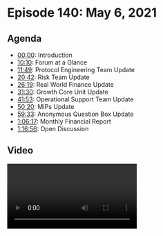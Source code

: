 # Episode 140: May 6, 2021

## Agenda

- [00:00](https://youtu.be/fRVEAlrOgXo): Introduction
- [10:10](https://youtu.be/fRVEAlrOgXo?t=610): Forum at a Glance
- [11:49](https://youtu.be/fRVEAlrOgXo?t=709): Protocol Engineering Team Update
- [20:42](https://youtu.be/fRVEAlrOgXo): Risk Team Update
- [26:19](https://youtu.be/fRVEAlrOgXo?t=1579): Real World Finance Update
- [31:30](https://youtu.be/fRVEAlrOgXo?t=1890): Growth Core Unit Update
- [41:53](https://youtu.be/fRVEAlrOgXo?t=2513): Operational Support Team Update
- [50:20](https://youtu.be/fRVEAlrOgXo?t=3020): MIPs Update
- [59:33](https://youtu.be/fRVEAlrOgXo?t=3573): Anonymous Question Box Update
- [1:06:17](https://youtu.be/fRVEAlrOgXo?t=3977): Monthly Financial Report
- [1:16:56](https://youtu.be/fRVEAlrOgXo?t=4616): Open Discussion

## Video

<Video src="https://youtu.be/fRVEAlrOgXo" />

## Introduction

### Agenda and Preamble

#### LongForWisdom

[00:00](https://youtu.be/9mjXKzL0bxU)

- Hello everyone, and welcome to the MakerDAO Scientific Governance and Risk meeting number 140 taking place on Thursday, May 6th at 17:00 UTC. My name is LongForWisdom. I'm the Governance Facilitator for MakerDAO.
- We have our usual agenda to get through this week. We have updates from all the major Core Units, MIPs submission review, and a segment with SebVentures about the MakerDAO monthly financials for April.
- If you want to ask questions or have comments, please do speak up. Everyone here enjoys answering questions.
- We recently set up an [anonymous question box.](https://app.suggestionox.com/r/GovCallQs) So if anybody has questions, feel free to submit them in that box. Hopefully, we'll get a chance to discuss them in the following meetings.

## Weekly Updates

### Governance

#### LongForWisdom

[02:11](https://youtu.be/fRVEAlrOgXo?t=131)

- [Last week's executive vote](https://vote.makerdao.com/executive/liquidations-2-0-activations-oracle-feed-changes?network=mainnet#proposal-detail) has passed. This brought us Liquidations 2.0 on the largest Vault types, including ETH-A, WBTC-A, ETH-B, and ETH-C. It also added a DeFiSaver as an oracle light feed, increasing the number of light feeds and off-boarded one oracle dark feed that we had decided to retire. Overall, that was a big step forward, especially for Liq 2.0. Protocol Engineering will have comments on it later.
- We've got two polls [adding more Vaults to the Liq 2.0 framework](https://vote.makerdao.com/polling/QmPaumGS?network=mainnet#poll-detail), the ERC20 vaults that aren't Uniswap LPs. There's also a poll to [decrease the UNI-V2-DAI-USDCA liquidation ratio](https://vote.makerdao.com/polling/QmUH4LT7?network=mainnet#poll-detail) from 110% to 105%, which also passed. These changes will make it into the executive this week on Friday. They will be joined by the Core Unit Budget Distributions for May. So, therefore, the setup we're falling into is to do the monthly distributions of budgets on the first executive of the month tomorrow. This would involve all the core units except for Protocol Engineering because they already had this part of the monthly cycle.

### Gov Alpha

#### LongForWisdom

[04:06](https://youtu.be/fRVEAlrOgXo?t=246)

- DSpot has pushed a [new version of the MIPs portal](https://mips.makerdao.com/mips/list) to the live production URL. This brings some cool functionality involving advanced filtering and searches options, which can be combined with MIP tags to help construct relative lists of MIPs, whatever list of whatever MIPs you want. As an example, we can list accepted technical MIPs that have not yet been implemented. This can help Protocol Engineering know what's in the queue to work on. We can set up a view that shows all the currently active budgets or proposals and see the latest budget from all the Core Units or active declarations to intent, stuff like that. A huge thanks to DSpot and Pablo for working on that.
- We've also been working with delegates over the last week. We had a meeting, and I've been having some async discussions with community members who might want to be the first delegates. We are figuring out what Gov Alpha needs to produce for the delegates and what the delegates need to produce, attempting to plan a coordinated launch for delegation. More on that as things progress.
- We've also been working on our ongoing budget for the next quarter, which will be in the forum by next Wednesday for the next Governance cycle.
- There have also been other initiatives that we've been pursuing; Eli's spoke to Snapshots about getting set up for KR. Snapshot is a voting system that many other protocols use.
- Eli's also been working on reorganizing the forum again. I know we've just changed it fairly recently, but this is an ongoing process to make it more accessible and functional. It's important that as it grows, we do not let it get out of control.
- Finally, purely on a personal note and because a couple of you mentioned it in the last few meetings, the MKR compensation working group is still meeting regularly. We are planning to have something on the 10th, which is next Monday.

#### Questions

[07:06](https://youtu.be/fRVEAlrOgXo?t=428)

- David: Regarding the compensation working group, there was talk about trying to recruit somebody from the outside to weigh in. Has that person ever been found, and what's the status of the working group members?
  - LongForWisdom: We made efforts to try and find someone external. We spoke to a couple of references that came through. However, the timeline was too tight to really further pursue any of those. We spoke to some of the VCs as well, the larger MKR holders, who are not quite 3rd parties, to get them to provide feedback and input. However, we had conversations with a couple of them, and they were busy. But it's been going fairly well so far.
- Aaron (chat): Is delegation open to anyone? It sounds exclusive based on you having meetings with the first users.
  - LongForWisdom: There'll be a delegation contract factory that anyone can set up and use to set up the delegate contracts. They can do whatever they want; They can speak to MKR holders privately and convince them to delegate. It will always be open for anyone to use that contract and to become a delegate. We're going to try and set it up so there are some public delegates and help delegates get more visibility. We will standardize some stuff like personal statements from the delegates and set up communications channels, and stuff, where the community can talk to them and delegates can talk to each other to clearly communicate and discuss why they're voting the way they're voting. It is going to be entirely opt-in. It's not exclusive in any way. Holders who aren't heavily involved in the community can see some of the potential delegates and get a good idea of who they want to delegate to.

### Forum at a Glance

#### Elihu

[10:10](https://youtu.be/fRVEAlrOgXo?t=610)

[Forum at a Glance - Forum Thread](https://forum.makerdao.com/t/forum-at-a-glance-april-16-22/7609)
If you have the time to read over and vote inactive threads, that would be much appreciated.

#### Three-Point Summary

- DAI slippage is [down](https://maker.blockanalitica.com/slippage/DAI/) to 0.06% on a \$10,000 trade.
- A record 4.4B DAI is currently in circulation.
- Total volume locked in Maker is \$12.3B.

#### Announcements

- As part of its dissolvement, Maker Foundation [has transferred](https://blog.makerdao.com/the-maker-foundation-returns-dev-fund-holdings-to-the-dao/) 84,000 MKR to Governance from the Development Fund.

#### Discussions

- [MakerDAO Key Performance Indicators (KPIs) & Capital Allocation](https://forum.makerdao.com/t/discussion-makerdao-key-performance-indicators-kpis-capital-allocation/7863)
  - @Aes starts a conversation on Key Performance Indicators and how they relate to MakerDAO.
- [Should we have a cooldown period before deciding how to spend the Foundation’s MKR tokens?](https://forum.makerdao.com/t/informal-poll-should-we-have-a-cooldown-period-before-deciding-how-to-spend-the-foundations-mkr-tokens/7805)
  - With Governance coming into possession of a large amount of MKR, @AstronautThis advocates for a cooldown period before deciding what the DAO should use it for.
- [Vault Compensation Plan v3 - A Vault Compensation Support DAO to assure a better MakerDAO Governance](https://forum.makerdao.com/t/vault-compensation-plan-v3-a-vault-compensation-support-dao-to-assure-a-better-makerdao-governance/4456/61)
  - Ongoing - The discussion around Black Thursday and potential compensation of involved parties continues.

#### Signal Requests

- [Increase the DSR](https://forum.makerdao.com/t/signal-request-increase-the-dsr/7703)
  - @mrabino1 is seeking consensus around raising the DSR and the preferred mechanism of doing so.
- [Adjust KNC-A Debt Ceiling](https://forum.makerdao.com/t/signal-request-adjust-knc-a-debt-ceiling/7706/1)
  - @monet-supply is looking to reduce the Debt Ceiling to 0 for the KNC-A Vault type.
- [Parameter Changes Proposal - PPG-OMC-001 - 4 May 2021](https://forum.makerdao.com/t/parameter-changes-proposal-ppg-omc-001-4-may-2021/7835)
  - A new set of proposed parameter changes by the MakerDAO Open Market Committee is up.

### Protocol Engineering Team Update

#### Christopher Mooney

[11:49](https://youtu.be/fRVEAlrOgXo?t=709)

- We have 10 collateral types that we're putting in this week. All the remaining collateral types are, shall we say, standard, typical first-order collateral types; non-LP tokens and non-stablecoins. These are UNI, ZRX, AAVE, BAT, renBTC, LRC, MANA, COMP, KNC, and BAL, which will be done this week. Then, we've been working with the mandated actors and figuring out the proper rollout for the upcoming weeks, which may change the schedule a little bit. All the LP tokens have been scheduled for next week. Also, we're at the block gas limit for what we can do in one of these spells. Risk also wanted more time to think about stablecoins. Thereby, we yanked those stable coins out to contribute to the block gas limit. We also have the LP oracle reviews coming in. We feel confident about that code. We're thinking about flipping next week to be the LP oracle updates for all of the LP tokens. This would give Risk more time to do their assessments on each LP tokens. The following week, we would do all of the LP tokens. The week after that, we would do all of the stablecoins. The only one with liquidations on is USDT. I should mention that the LP token for DAI-USDC would be in the stablecoin batch. I know that's a lot to think through without a diagram, but we're a little up in the air about what we want to deploy. That's four more weeks of Liq 2.0 and LP Oracle updates. We're also doing the other Core Unit Budget Distributions in this upcoming spell.
- Big milestone: Liq 2.0 is released for all ETH and WBTC, our largest collateral types. We are mostly out of the woods on Liq 1.2 risk. In fact, we're in a pretty good situation right now. We've been putting work into the backstop keeper to ensure that people can run it. It doesn't take a lot of people to run it to backstop the protocol. We know of one other keeper group that's up and running. We observed an unknown keeper in the wild using Sushiswap as their backstop, and they were doing the flash lending. So there's quite a bit of coverage from the keeper side, and I think Derek and the JS team will release the Web3 Metamask UI by the end of the day. Through that, anyone will be able to show up with a Metamask wallet. As long as you have some DAI in your wallet, you'll be able to participate in liquidation. It looks like there's a good yield to be had.
- Aside from that, we've got a bunch of big reviews going on right now. We've got the DssVest contract that we've been looking at. There are the delegate voting changes to the voting proxy that we've got out for review. The Sushi joint adapter is out for audits, and we were also spending a lot of time on the Optimism DAI bridge this week.
- Brian McMichael: The DssExec Lib did undergo the update to Liq 2.0. We should be able to start onboarding collaterals directly with Liq 2.0 features out of the box.

#### Questions

[16:48](https://youtu.be/fRVEAlrOgXo?t=1007)

- Matthew Rabinowitz: Are there any other L2 bridges that you guys are looking at right now? ZKSync or others?
  - Chris: Yes, there are. It's mostly Bartek and Chris that have been taking a look at that. We were talking about, I'm forgetting the name of it, begins with an 'A.'
  - Krzystof Kaczor: [Arbitrum](https://ethresear.ch/t/introducing-arbitrum-a-new-layer-2-solution/3825)
  - Chris: Yes. We were talking about that one yesterday.
  - Krzystof Kaczor: It's another layer tool that has native bridges like ZKSync. It has a lot of DAI. It's a generic bridge. When they are launched with a generic message-passing, we can develop some better DAI, more native. But for now, there are no smart contracts on the ZKSync.
  - Matthew Rabinowitz: Not yet. But that's to be launched in the next 60 days. So the question I had was more towards planning of using Optimism and having the equivalent of almost an EBM home for doing something with Maker rather than just transferring DAI around. If ZKSync begins to support EBM or other L2 components, do we plan to have homes in other L2 EBM areas?
  - Chris: The answer is broadly yes. We haven't looked in-depth at other bridges. We're currently looking for anything that's permissionless and allows us to go across. I will say that for Optimism, in addition to just moving DAI across, we actually have the facility to send across governance actions. The pause proxy can send a message across the bridge and then for that message to be executed on the Optimism side. That'll allow us a good playground on Optimism. If we can, we will try and extend that methodology to other more permissionless bridges.
  - Chris: I should also mention to the DAO that hiring is going very well. We've made an offer and had a candidate accept that offer, but they won't start for a little while. However, we're receiving very strong candidates. I want to ensure that all the MKR holders know that voting for the team's budget and incentives has its desired effect. Other teams are having difficulty sourcing talented people to work for them. Nevertheless, we have people coming to us. Congratulations!

### Risk Team Update

#### Primoz Kordez

[20:42](https://youtu.be/fRVEAlrOgXo)

- We are about to publish proposed parameters for Liq 2.0 for some of the UNI LPs. As Chris mentioned, we need to make full implementations after next week. Therefore, we will propose parameters, first for LPs that have a relatively higher debt exposure. Because the auction price could be different this time, we decided to go with the LPs with similar parameters. There are three types of LPs: stablecoin-volatile pair, volatile-volatile pair, and stablecoin-stablecoin pair.
- We’re going to start with stablecoin-volatile UNI pairs because their exposure is the biggest. The idea is to make the auction price flatter because those pairs are about 50% less volatile than the average collateral that Maker holds. We’re also thinking about making the expected duration 60 minutes, instead of the previous 40 minutes. That’s because a flash loan type option settlement is more complex than the UNI LPs. So you need to take extra steps, and we are not sure how many keepers will have this implementation ready from the start. Finally, we may propose a lower auction throughput by limiting the pending auction amount—generally, a bit more conservative auction parameters for UNI LPs.
- We began working on Sushi LP risk evaluations, beginning with pairs with the highest pool liquidity and APY. These are mostly stablecoin-ETH pairs, such as DAI-ETH, USDC-ETH, but could also include renBTC-ETH because their pool is the biggest. We should have these evaluations ready next week.
- The Parameter Proposal Group released a [new proposal](https://forum.makerdao.com/t/parameter-changes-proposal-ppg-omc-001-4-may-2021/7835) for May. This month's changes are light: we try to make the users unwind their positions in stablecoin Vaults. Similarly, we proposed the KNC token, which is being migrated to a new version. Finally, we [lowered the ETH-C stability fee](https://vote.makerdao.com/executive/604b99a217a042001ae0b051?network=mainnet#proposal-detail) to incentivize higher usage on a safer ETH vault.
- Next week, we are aiming to release some interesting models. They will still be in beta. The idea is to deploy our risk calculations to a web app. The community will check the latest risk premiums based on the state of the world, on the liquidity, input metrics, etc. It’ll be for every collateral that Maker holds. Potentially, we’ll deploy a version where the users will tweak the inputs and simulate outputs.
- Lastly, there’s a deadline for the quarterly adjustment next week. We have new members in our team who replaced people that couldn’t devote much time. Together, we are specifically dedicated to building this risk web app. We contacted community members who do awesome work with various Maker data analytics. Some tools are risk-related, and we decided to allocate a part of our grant budget to have them compensated for that.
- LongForWisdom: Thanks, Primoz. The Risk roadmap you mentioned sounds pretty cool.
- Primoz Kordez: Yes, all the links we share in Google Sheets are not user-friendly. It’s still in beta, but hopefully, it’ll be interesting to see and play with.

### Real-World Finance Team Update

#### Sebastien Derivaux

[26:19](https://youtu.be/fRVEAlrOgXo?t=1579)

- I've just published the monthly reports [of the Core Unit](https://forum.makerdao.com/t/real-world-finance-core-unit-report-2021-04/7798) and the [financial reports](https://finance.makerdao.network/) discussed later in this call and [the RWA report.](https://forum.makerdao.com/t/real-world-assets-report-2021-04/7850/4)
- We will create a [RWA committee](https://forum.makerdao.com/t/parameter-proposal-group-makerdao-rwa-committee/7893) that would be a layer between the RWF Team that provides risk assessments and provides some RWA reports and Governance that may want to have something more actionable than only risk assessments. We will publish some risk assessments next week. They are all more than 20 pages. It's a good idea to have a committee decide what is a good asset and modify the DC or stability fees. Interest rates in the real world are not permanently fixed. It would be great to avoid having too much of a burden on MKR or Governance and delegate some stuff to a committee. Obviously, the RWF Team will be part of it but won't have any say.
- On the legal side, we worked on documentation to help Arnold & Porter, LLP, to be up to date with Maker. Next week, we are focusing on getting four Centrifuge assets to be ready for onboarding at the end of the month. We will have the risk assessment for all of them published next week. These are ConsoleFreight, which already has a risk assessment. Moss Carbon Credit; the risk assessment is almost done. Fortunafi, which is a revenue base of finance. And People's Company, which is farmland. The idea is to have a big batch, and Governance will decide which will be onboarded.
- Last item: [Matthew published a lot of documentation](https://forum.makerdao.com/u/mrabino1/activity) on the trust model on the forum last week. Please, review those documents.

#### Questions

[29:24](https://youtu.be/fRVEAlrOgXo?t=1764)

- LongForWisdom: The committee you mentioned; Would that work in the same way as the open market committee parameter proposal group currently for crypto assets?
  - Sébastien Derivaux: Yes. We saw that the Maker open market committee solved many issues. Last December, we spent a lot of time on the forum arguing on the DC and stability fees and all that stuff. Now it's been quiet on that front. We can focus on other stuff. That's the whole of the RWA committee, but maybe more on reading the risk assessment and making strategies for expressing an opinion. It's difficult for the RWF Team to say this 'asset is not good,' 'you shouldn't invest,' or 'this one is super good.' It's always balanced and difficult. That's why we need a community of diverse people to speak as a group on whether an asset is good to invest in because it's too much work for each MKR holder to digest all the reports.
  - LongForWisdom: Yeah. That makes a lot of sense.

### Growth Core Unit Update

#### Nadia Alvarez

[31:30](https://youtu.be/fRVEAlrOgXo?t=1890)

[Growth CU Weekly Update](https://forum.makerdao.com/t/growth-cu-weekly-update-april-29-may-6/7885)

- This week, we are reorganizing the group and exploring new opportunities in other geographies. We want to focus on Africa, more exactly Nigeria. We began to work with Binance's peer-to-peer network to expand Dai as a savings currency in Nigeria. It's an interesting country for us because there are no other available stable coins. People in Nigeria need a different currency than the one they currently have. We are also talking with other crypto companies looking for alternatives to manage the on and offramp of crypto after the ban they had suffered. We are giving them options from things that we personally learned. In some Latin American countries, the same happened, and we have experience with that.
- We are also talking with various funds. Many funds want to open a Vault, but they want changes in the risk parameters. They want to open these big Vaults and mint a lot of Dai, but they prefer the terms. I don't know if we have spoken about this in the past. Are we interested in special and customed-made Vaults for these huge funds that would open a billion Dai Vault but with specific parameters?
- In Latin America, we are finding many partners who are exploring other sidechains or L2 solutions due to gas fees. However, these last few weeks, the gas fees have been exceptionally low. These potential partners are exploring Binance, SmartChain, Polygon, and RSK because they are in Latin America. I support what Matt mentioned: we have to begin looking toward other chains. When we were in the Foundation, we worked with many different chains, and we helped create the bridge. For example, RSK and Clayton are examples of those networks. We should be more focused on that. It's a huge opportunity, and we need to be more proactive. Besides having Dai on Binance and SmartChain, we should start thinking if we could do something else.
- Finally, Jen closed the integration with BitPay. This is huge. Dai will be used to pay via BitPay, and it will also be used as a settlement currency.
  - Jen Senhaji: I can elaborate on the BitPay deal. This is exciting for us. It's been a long time in the making. What that immediately provides to Dai is access to all of the merchants on BitPay's network, such as Microsoft, Twitch, American Red Cross, Newegg, and even private jets. The CMO of one of these jet companies told me that they're one of the higher volume merchants as of late. Many people who are doing well in this full cycle are riding around more often in private jets. If anybody wants to book a jet with their Dai, they may do so through BitPay. They also have a gift card network within their app with many major brands where you can easily make purchases using Dai. They do settlements in cryptocurrency within over 200 countries. They also have a service where you can do invoicing. Even if you are not a merchant, setting up an account with BitPay and doing payroll or other types of cross-border payment through their dashboard is possible with Dai. They recently launched a Visa debit card that allows you to make purchases with any of the cryptos they support, including Dai. This allows us to work more closely with some of these big merchants, like Twitch. Think about cool co-promotion opportunities as we figure out what we want to do from a marketing standpoint in the next months. We are excited and look forward to using some of these services as a Dai holder.
- Nadia: Concerning admin stuff, we are looking for someone in Europe to join our team. If you know anybody interested in being part of the team, send me a message. We are also incorporating our company. that is a very important part of what we do. We usually have to sign agreements with partners, and we need a legal entity to back up those agreements. I hope that by the end of the month we have everything set up. We are also reorganizing our CRM. This week has been great because we spoke with the RWA Core Unit and the Content Core Unit. We are trying to include them in our process and into our CRM to understand what other teams are doing and collaborate between Core Units.

#### Questions

[40:40](https://youtu.be/fRVEAlrOgXo?t=2441)

- Jerry G (chat): Would these large interested parties be using specific types of collateral or collaterals that vaults already exist for?
  - Nadia: They are interested in collaterals that are already onboarded. However, they ask for different risk parameters. If they want to open a billion-dollar Vault, that's something to think about.

### Operational Support Update

#### Amy Jung

[41:53](https://youtu.be/fRVEAlrOgXo?t=2513)

- The [Know Your MIP on Direct Deposit Module](https://www.youtube.com/watch?v=MpOR479UVpU) is up. There are no new Know Your MIPs or Collateral Onboarding calls coming up.
- We’re slowing down in terms of the number of new proposals for core units that are coming in. We're thinking of it in terms of waves. The first wave was Risk, Governance, and RWF, and those are complete. They’re growing, received budgets, and we have all the updates. We’ve just completed wave two, which is a total of seven core units. Then, finally, we’re coming into wave three, a formal submission of two core units, with one still in RFC.
- Regarding core units, a few interesting questions came up. One of them is around different principles. Some core units have their vision of what Maker should do or where they should go. At the same time, another core unit will not be in conflict but will have different principles or different ways to get there. It’s interesting to watch these things being resolved. The question is if they’re not resolved, is it something we should keep an eye on, or let it resolve itself? As long as we have the same end goal, it gets resolved on its own, but we want to keep an eye on that.
- Another question concerns considering standardizing and striving for consistency. When we were at wave one, Matt asked when we would go through something like compensation that the holders wouldn’t have to go through each of these different variations. Now that we’ve gone through the third wave, we’re asking similar questions. We’ve been trying to figure that out, notably around budget reporting. There’s no one way to do the budgets, and different teams have done them differently. So the question for us is whether we should continue developing a better model for consistency.
- Are we allowing core units to nurture their treasury with the budget they requested? What might be the conflicts? Nobody has said they were going to do that, but we might have a case like that.
- A smaller question came up from talking to individuals. We have many core units which bring domain expertise with strong strategies; we expect core units to be super polished. At the same time, there hasn’t been much room for those still in development. When getting hired by a regular company, is there an expectation in what to do right away? Are you rather joining a smaller group which is the strategic side of the larger group? The expectations there are a bit different. As smaller groups appear in Maker, more people ask about contributing in leaner aspects that don’t fit into the existing core units. The question is, how should we make way for that?
- We have weekly office hours now with Governance, Protocol Engineering, Content Production, and Growth. They’re informal and not recorded; feel free to drop by and ask questions.
- LongForWisdom: Great, thank you, Amy. I’ll echo that office hour are a good habit for core units to get into. I’m hoping all the core units will find time for that in the future. Also, it will be valuable to keep channels of communications between core unit members and the Governance open.

### MIPs Update

#### Charles St. Louis

[50:20](https://youtu.be/fRVEAlrOgXo?t=3020)

![](https://i.imgur.com/oJpUpLc.jpg)

![](https://i.imgur.com/o9ou0WZ.jpg)

![](https://i.imgur.com/IFEDO8n.jpg)

![](https://i.imgur.com/oZdMwag.jpg)

### Submission Review

#### LongForWisdom

[56:13](https://youtu.be/fRVEAlrOgXo?t=3373)

- All those listed proposals will move to inclusion polls next Monday. We will bundle the Core Units proposals into their each poll. Some community members have strong feelings about a few of the proposals coming through this month. If you haven't noticed this, check out the [forum threads](https://forum.makerdao.com/tag/core-unit) for these proposals. If you are concerned, start raising awareness.

### Anonymous Question Box Discussion

#### Payton Rose

[59:33](https://youtu.be/fRVEAlrOgXo?t=3573)

- We have one suggestion from the [Anonymous Question Box](https://app.suggestionox.com/r/GovCallQs). The suggestion was titled "Cut down the Core Units presenting during the G&R call." I'll go ahead and read it out: "Since this is a Governance & Risk call, please only allow Governance actors, Smart Contracts team, Risk, MIP editors, and Oracle's teams to perform their presentation to the community on Thursdays. Core Units like RWAs, Operational Support, and Growth can meet every other Friday, titled RWAs, OS, and Growth bi-weekly call. Thus, the community will get more out of discussions pertaining only to Governance & Risk".
- We spoke about that during our last meeting, but I'm happy to entertain some discussion here. The only other suggestion was asking for six million dollars, so we don't need to go into that, haha.
- LongForWisdom: Yes. We've been thinking about this as well as it's been mentioned before. I'm worried that with multiple meetings, it's difficult to draw the line between cutting people off from the Thursday meeting and pushing them to the auxiliary meeting. The justification that this is just Governance & Risk seems flimsy considering that the suggestion included Smart Contracts and Oracles. If you will include Smart Contracts and Oracles, why not RWF? that can have risk issues, right? I'm skeptical about drawing a line and saying, "these people should be in the meeting, and others shouldn't." I'm open if anybody has feedback.
  - David Utrobin: I like this call for a weekly town hall for all the Core Units. Yes, it's Governance & Risk, but part of Governance is to have a weekly update and place where you can de-silo information sharing. So having all the Core Units have a voice on a single call every week is an important backbone that we should preserve at MakerDAO.
  - Brian McMichael: If we put another meeting on the calendar, that's another hour a week that the rest of us will break off and not be writing code. Maybe the solution could be to change the name of the meeting, if that is the problem, to the Weekly Town Hall. It is nice to have this one meeting to get the whole cake of what's going on. Even in the Protocol Engineering team, we are in the middle of the system. Still, we don't keep track of everything that is going on because we are heads down.
  - David Utrobin: If people are interested in more in-depth information about specific Core Units or things like Risk, Governance decisions, engineering details, and problems, there should be the Office Hours Call. Also, teams should be proactive about documentation and sharing certain things that would be interesting to stakeholders. The point being, supplemental calls are good.
  - Sharpie: I don't know if this needs to be done once a week. Maybe every two weeks is fine enough, and having a 5-minute sum-up of what we've been doing, what we are doing in the next week, and what we are focusing on. It doesn't need to take long. Chris is doing it for Smart Contracts; it's exactly the right amount of information. I don't like the idea of having an update on Governance and Risk. There are so many parts relevant to what we are achieving or trying to achieve. Maybe the title of the meeting is wrong. If we had a second meeting, then I would go to the second meeting. If it takes 17 minutes, it's good information for me.
  - Matthew Robinowitz: Sharpie's opinion mixed with a combination of office hours within the specific domains provides a great opportunity for people to ask questions. Within a year, we will find ourselves with ten times the content but still need a way to break it up. Those office hours are going to be essential, in my view, but this summary package is a great way to deliver the content in an hour and a half.
  - LongForWisdom: I'm hearing a lot of positive sentiments. Sometimes is easier to share positive sentiments than negative ones. If anybody thinks otherwise, please feel free to get in touch with me. Several people have suggested changing the name of the call., which is something we can look into.

## Other Presentations and Updates

### Monthly Financial Report

#### Sebastien Derivaux

[1:06:17](https://youtu.be/fRVEAlrOgXo?t=3977)

- As a reminder, you can always find all of the financial information on [finance.makerdao.network](finance.makerdao.network).

![](https://i.imgur.com/3yWoKI9.png)

![](https://i.imgur.com/3JNwh7l.jpg)

- The average yield is lower than March because the mix between all the Vaults facilities changed significantly. Two months ago, we decreased the stability fees on some smaller Vaults, and now there is usage on those. We are still highly dependent on ETH. This chart only has ETH-A, but we also have ETH-B and ETH-C. Most of the income is still coming from ETH, and the rest is diversified.
- On the loan side, we crossed the two billion mark.

![](https://i.imgur.com/L7gO8s8.png)

- For the first time last month, someone was converting DAI to USDC. We have some outflows on the PSM (the red lines). Soon after, there was a lot of DAI demand again, and the PSM grew again. We are not making as much money on the outflows because the fees are four business points, while on the inflow, the fees are ten business points. It's too early to tell if Uniswap V3 will change something or not. Nonetheless, it's still a good amount of money, 150,000 Dai. The inventory of stablecoins is up to one billion due to the significant increase in PAX. We have 100 million PAX tokens, but that was the main Vault user, and the PAX Vaults are not generating any fees. That's why the Maker open market committee will make the proposal to decrease the DC of PAX.

![](https://i.imgur.com/6jmO7Ha.png)

![](https://i.imgur.com/NS31keE.png)

- At the end of last month, we were close to 4 million. We are above, and we have 27 liquidity reserves, which gives you the amount of stable coin we have to sustain a decreased demand of DAI. If 27% of DAI want to change from DAI to USDC, PAX, or whatever, the price of DAI will remain the same.

![](https://i.imgur.com/Y9bbB4E.jpg)

- There was growth in all stablecoins and mainly in BUSD. BUSD is continuing to win market share over USDT because Binance is the first exchange, and there was a lot of USDT on Binance. So now it's going to BUSD. USDC and DAI remain constant more or less. We are at 11% since September of last year. In February, we were at 17%, but it was mainly due to a big transaction. So we stayed flat on the market share, which is maybe something we need to improve going forward. At the same time, we have a huge liquidity pool of stablecoins.

![](https://i.imgur.com/f66NsG0.jpg)

![](https://i.imgur.com/vCJdSTm.png)

- This is half the bad news: The recurring earning yield was down from last month. It is not because we are making less money. On the contrary, we are making more money than last month, but as the MKR price increased by 100%, it is no good for the recurring earnings yield, which is annualized.

![](https://i.imgur.com/dAFJBRm.png)

![](https://i.imgur.com/zFxaUOs.png)

#### Open Discussion

[1:16:56](https://youtu.be/fRVEAlrOgXo?t=4616)

- LongForWisdom: Regarding the on-chain transfer of stablecoins, is that ETH or other chains as well?
  - Sébastien Derivaux: It's only ETH. There is a lot of value to get from analyzing the transactions because it's difficult to clearly understand what is happening. For instance, we can track the balance of DAI, USDC, and all the stablecoins at each exchange. Tracking some exchanges in specific markets is obvious. For example, Binance is worldwide, but some exchanges are mainly in Asia and others in Latin America. Finally, we can track where DAI is getting more traction, but it is a lot of work.
- LongForWisdom: It makes more sense to focus on specific protocols, such as all of the stablecoins used in Uniswap for trades. Would it be worth comparing the Uniswap trade volume on DAI versus USDC?
  - Sébastien Derivaux: Yes, and following to IUSD and LUSD liquidity protocol. Suppose you have a lot of DAI in Compound but expect that Uniswap V3 will destroy Compound or only destroy Uniswap V2 by being more capital efficient. In that case, you can predict that the DAI demand will decrease significantly. We have a lot of DAI on Compound and Uniswap V2. which can be important for the protocol. If we have 1 billion DAI used in Uniswap V2 and Compound, which I think is the case, all the transfers are going through Uniswap V3. If this capital is no longer needed and people stop farming, they may repay the loan. Thereby, DAI demand will decrease, and we will make fewer fees. One billion, when you have only three million of loan on standing, is a lot. That can be an issue, but I don't know yet. I'm not planning time this month to work on that subject.
- Will Remor: I've seen reports done by some of the analytics team on predicting future evaluations from many cache files accumulating from all the stablecoins. They performed some backtesting on previous moments in the market when cache files had accumulated. But, still, it was the outflow of that accumulation into actual evaluations of different protocols. We found it may be something that we should keep an eye on for the amount of liquidity coming into the system.
  - Sébastien Derivaux: Yes, it makes sense.
  - Will Remor: We want to potentially keep track of what is going on in finance matching because there's a lot of projects. We should publish once every week for products to promote some hype to bring in users. There's been some virtualization, especially in the DEX market.
  - Sébastien Derivaux: Yes, that's true. However, I have decided that the Binance chain doesn't exist, so...
  - Will Remor: Many people, like me, ignored it for a long time, and then people from my family who weren't involved in crypto begin telling me, "Hey, I'm doing such and such on Binance," which shocked me.
  - Sébastien Derivaux: Yes, I had the same experience. We should focus more energy to look into what Binance is doing.
  - Will Remor: Binance is taking the place of EOS in the Ethereum community since a few years ago. A lot of water under the bridge has passed since then, and now Binance is doing the same thing.
- LongForWisdom: Please, remember the Anonymous Question Box. Also, feel free to leave a comment on [YouTube](https://www.youtube.com/c/MakerDAO/videos), and we’ll get to it in the next meeting.
- Christopher Mooney: I spent most of this call having a heart attack because the total value locked on DeFi pulse dropped, but I think I figured out the bug in their script. Everything is fine. [DAI Stats](https://daistats.com/) is getting the correct numbers.

## Common Abbreviated Terms

`CR`: Collateralization Ratio

`DC`: Debt Ceiling

`ES`: Emergency Shutdown

`SF`: Stability Fee

`DSR`: Dai Savings Rate

`MIP`: Maker Improvement Proposal

`OSM`: Oracle Security Module

`LR`: Liquidation Ratio

`RWA`: Real-World Asset

`RWF`: Real-World Finance

`SC`: Smart Contracts

`Liq`: Liquidations

## Credits

- Artem Gordon produced this summary.
- David Utrobin produced this summary.
- Gala Guillén produced this summary.
- Jose Ferrari produced this summary.
- Sonya Olechnowicz produced this summary.
- Everyone who spoke and presented on the call, listed in the headers.
